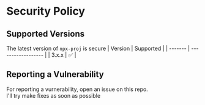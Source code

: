 # Security Policy

## Supported Versions

The latest version of `npx-proj` is secure
| Version | Supported          |
| ------- | ------------------ |
| 3.x.x   | :white_check_mark: |


## Reporting a Vulnerability

For reporting a vurnerability, open an issue on this repo.  
I'll try make fixes as soon as possible
